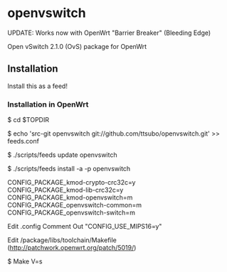 openvswitch
===========

UPDATE: Works now with OpenWrt "Barrier Breaker" (Bleeding Edge)

Open vSwitch 2.1.0 (OvS) package for OpenWrt

Installation
------------

Install this as a feed!

### Installation in OpenWrt

$ cd $TOPDIR
 
$ echo 'src-git openvswitch git://github.com/ttsubo/openvswitch.git' >> feeds.conf

$ ./scripts/feeds update openvswitch

$ ./scripts/feeds install -a -p openvswitch

CONFIG_PACKAGE_kmod-crypto-crc32c=y  
CONFIG_PACKAGE_kmod-lib-crc32c=y  
CONFIG_PACKAGE_kmod-openvswitch=m  
CONFIG_PACKAGE_openvswitch-common=m  
CONFIG_PACKAGE_openvswitch-switch=m  

Edit .config
Comment Out "CONFIG_USE_MIPS16=y"

Edit /package/libs/toolchain/Makefile
(http://patchwork.openwrt.org/patch/5019/)

$ Make V=s
